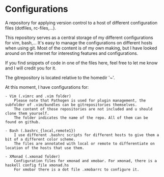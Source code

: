 Configurations
==============

A repository for applying version control to a host of different configuration files (dotfiles, rc-files,...).

This repository serves as a central storage of my different configurations for vim, bash,... 
It's easy to manage the configurations on different hosts when using git. 
Most of the content is of my own making, but I have looked around on the internet for interesting features and configurations.

If you find snippets of code in one of the files here, feel free to let me know and I will credit you for it.

The gitrepository is located relative to the homedir '~'.

At this moment, I have configurations for: 
    
    - Vim (.vimrc and .vim folder)
        Please note that Pathogen is used for plugin management, the subfolder of .vim/bundles can be gitrepositories themselves.
        The content of those repositories are not included and u should clone them yourself.
        The folder indicates the name of the repo. All of them can be found on github.

    - Bash (.bashrc_{local,remote1})
        I use different .bashrc scripts for different hosts to give them a bit of a different color scheme.
        The files are annotated with local or remote to differentiate on location of the hosts that use them.
    
    - XMonad (.xmonad folder) 
        Configuration files for xmonad and xmobar. For xmonad, there is a haskell config file xmonad.hs
        For xmobar there is a dot file .xmobarrc to configure it.
        

